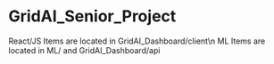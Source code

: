 # GridAI_Senior_Project

React/JS Items are located in GridAI_Dashboard/client\n
ML Items are located in ML/ and GridAI_Dashboard/api

